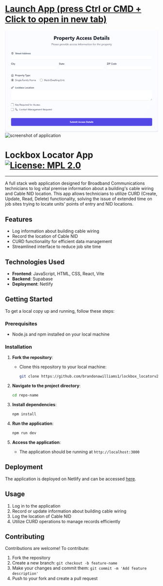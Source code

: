 # [Launch App (press Ctrl or CMD + Click to open in new tab)](https://)

![Lockbox Locator App](https://github.com/brandonawilliams1/lockbox_locatorv2.0/blob/main/client/lockbox_locatorv2.0/public/assets/lockbox_app.png) ![screenshot of application](URL)

# Lockbox Locator App [![License: MPL 2.0](https://img.shields.io/badge/License-MPL_2.0-brightgreen.svg)](https://opensource.org/licenses/MPL-2.0)

---

A full stack web application designed for Broadband Communications technicians to log vital premise information about a building's cable wiring and Cable NID location. This app allows technicians to utilize CURD (Create, Update, Read, Delete) functionality, solving the issue of extended time on job sites trying to locate units' points of entry and NID locations.

## Features

- Log information about building cable wiring
- Record the location of Cable NID
- CURD functionality for efficient data management
- Streamlined interface to reduce job site time

## Technologies Used

- **Frontend**: JavaScript, HTML, CSS, React, Vite
- **Backend**: Supabase
- **Deployment**: Netlify

## Getting Started

To get a local copy up and running, follow these steps:

### Prerequisites

- Node.js and npm installed on your local machine

### Installation

1. **Fork the repository**:
   - Clone this repository to your local machine:
     ```bash
     git clone https://github.com/brandonawilliams1/lockbox_locatorv2.0.git
     ```
2. **Navigate to the project directory**:

   ```bash
   cd repo-name
   ```

3. **Install dependencies**:

   ```bash
   npm install
   ```

4. **Run the application**:

   ```bash
   npm run dev
   ```

5. **Access the application**:
   - The application should be running at `http://localhost:3000`

## Deployment

The application is deployed on Netlify and can be accessed [here](https://).

## Usage

1. Log in to the application
2. Record or update information about building cable wiring
3. Log the location of Cable NID
4. Utilize CURD operations to manage records efficiently

## Contributing

Contributions are welcome! To contribute:

1. Fork the repository
2. Create a new branch: `git checkout -b feature-name`
3. Make your changes and commit them: `git commit -m 'Add feature description'`
4. Push to your fork and create a pull request